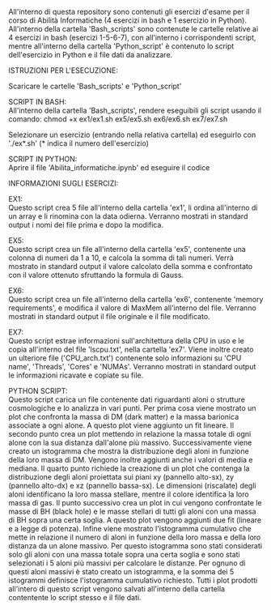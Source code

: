 All'interno di questa repository sono contenuti gli esercizi d'esame per il corso di Abilità Informatiche (4 esercizi in bash e 1 esercizio in Python).
All'interno della cartella 'Bash_scripts' sono contenute le cartelle relative ai 4 esercizi in bash (esercizi 1-5-6-7), con all'interno i corrispondenti script, mentre all'interno della cartella 'Python_script' è contenuto lo script dell'esercizio in Python e il file dati da analizzare.

ISTRUZIONI PER L'ESECUZIONE:

Scaricare le cartelle 'Bash_scripts' e 'Python_script'

SCRIPT IN BASH:\
All'interno della cartella 'Bash_scripts', rendere eseguibili gli script usando il comando:
chmod +x ex1/ex1.sh ex5/ex5.sh ex6/ex6.sh ex7/ex7.sh

Selezionare un esercizio (entrando nella relativa cartella) ed eseguirlo con './ex*.sh' (* indica il numero dell'esercizio)

SCRIPT IN PYTHON:\
Aprire il file 'Abilita_informatiche.ipynb' ed eseguire il codice

INFORMAZIONI SUGLI ESERCIZI:

EX1:\
Questo script crea 5 file all'interno della cartella 'ex1', li ordina all'interno di un array e li rinomina con la data odierna.
Verranno mostrati in standard output i nomi dei file prima e dopo la modifica.

EX5:\
Questo script crea un file all'interno della cartella 'ex5', contenente una colonna di numeri da 1 a 10, e calcola la somma di tali numeri.
Verrà mostrato in standard output il valore calcolato della somma e confrontato con il valore ottenuto sfruttando la formula di Gauss.

EX6:\
Questo script crea un file all'interno della cartella 'ex6', contenente 'memory requirements', e modifica il valore di MaxMem all'interno del file.
Verranno mostrati in standard output il file originale e il file modificato.

EX7:\
Questo script estrae informazioni sull'architettura della CPU in uso e le copia all'interno del file 'lscpu.txt', nella cartella 'ex7'.
Viene inoltre creato un ulteriore file ('CPU_arch.txt') contenente solo informazioni su 'CPU name', 'Threads', 'Cores' e 'NUMAs'.
Verranno mostrati in standard output le informazioni ricavate e copiate su file.

PYTHON SCRIPT:\
Questo script carica un file contenente dati riguardanti aloni o strutture cosmologiche e lo analizza in vari punti.
Per prima cosa viene mostrato un plot che confronta la massa di DM (dark matter) e la massa barionica associate a ogni alone. A questo plot viene aggiunto un fit lineare.
Il secondo punto crea un plot mettendo in relazione la massa totale di ogni alone con la sua distanza dall'alone più massivo.
Successivamente viene creato un istogramma che mostra la distribuzione degli aloni in funzione della loro massa di DM. Vengono inoltre aggiunti anche i valori di media e mediana.
Il quarto punto richiede la creazione di un plot che contenga la distribuzione degli aloni proiettata sui piani xy (pannello alto-sx), zy (pannello alto-dx) e xz (pannello bassa-sx). Le dimensioni (riscalate) degli aloni identificano la loro massa stellare, mentre il colore identifica la loro massa di gas.
Il punto successivo crea un plot in cui vengono confrontate le masse di BH (black hole) e le masse stellari di tutti gli aloni con una massa di BH sopra una certa soglia. A questo plot vengono aggiunti due fit (lineare e a legge di potenza).
Infine viene mostrato l'istogramma cumulativo che mette in relazione il numero di aloni in funzione della loro massa e della loro distanza da un alone massivo. Per questo istogramma sono stati considerati solo gli aloni con una massa totale sopra una certa soglia e sono stati selezionati i 5 aloni più massivi per calcolare le distanze. Per ognuno di questi aloni massivi è stato creato un istogramma, e la somma dei 5 istogrammi definisce l'istogramma cumulativo richiesto.
Tutti i plot prodotti all'intero di questo script vengono salvati all'interno della cartella contentente lo script stesso e il file dati.

